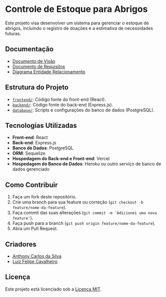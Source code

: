 # Controle de Estoque para Abrigos

Este projeto visa desenvolver um sistema para gerenciar o estoque de abrigos, incluindo o registro de doações e a estimativa de necessidades futuras.

## Documentação

- [Documento de Visão](./docs/Visao.md)
- [Documento de Requisitos](./docs/Requisitos.md)
- [Diagrama Entidade Relacionamento](./docs/Diagrama_Entidade_Relacionamento.md?plain=1)

## Estrutura do Projeto

- [`frontend/`](frontend/): Código fonte do front-end (React).
- [`backend/`](backend/): Código fonte do back-end (Express.js).
- [`database/`](database/): Scripts e configurações do banco de dados (PostgreSQL).

## Tecnologias Utilizadas

- **Front-end**: React
- **Back-end**: Express.js
- **Banco de Dados**: PostgreSQL
- **ORM**: Sequelize
- **Hospedagem do Back-end e Front-end**: Vercel
- **Hospedagem do Banco de Dados**: Heroku ou outro serviço de banco de dados gerenciado

## Como Contribuir

1. Faça um fork deste repositório.
2. Crie uma branch para sua feature ou correção (`git checkout -b feature/nome-da-feature`).
3. Faça commit das suas alterações (`git commit -m 'Adicionei uma nova feature'`).
4. Faça push para a branch (`git push origin feature/nome-da-feature`).
5. Abra um Pull Request.

## Criadores

- [Anthony Carlos da Silva](https://github.com/anthony-c-silva)
- [Luiz Felipe Cavalheiro](https://github.com/luizfelipecavalheiro)
  
## Licença

Este projeto está licenciado sob a [Licença MIT](LICENSE).
